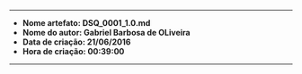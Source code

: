 -----
* **Nome artefato: DSQ_0001_1.0.md**
* **Nome do autor: Gabriel Barbosa de OLiveira**
* **Data de criação: 21/06/2016**
* **Hora de criação: 00:39:00**
----
